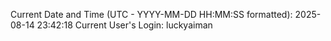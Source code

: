 Current Date and Time (UTC - YYYY-MM-DD HH:MM:SS formatted): 2025-08-14 23:42:18
Current User's Login: luckyaiman

